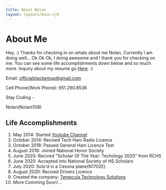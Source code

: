 ```yaml
---
title: About Nolan
layout: layouts/base.njk
---
```


# About Me

Hey, :) 
Thanks for checking in on whats about me Nolan, Currently I am doing well... Ok Ok Ok, I doing awesome and I thank you for checking on me. You can see some life accomplishments down below and so much more. Inquiry about my resume go [Here](/resume). :)

Email: officialstackemup@gmail.com

Cell Phone(Work Phone): 951.290.8536

Stay Coding -

Nolan(Nolant108)

## Life Accomplishments

1. May 2014: Started [Youtube Channel](https://youtube.com/Nolant108)
2. October 2014: Recived Tech Ham Radio Licence
3. October 2018: Passed General Ham Licence Test
4. August 2018: Joined National Honor Society
5. June 2020: Recived "Scholar Of The Year: Techology 2020" from RCHS
6. June 2020: Accepted into National Society of HS Scholars
7. July 2020: Solo'd in a Cessna plane(N1702E)
8. August 2020: Recived Drivers Licence
9. Created the company: [Temecula Technology Solutions](https://temeculatechnology.com)
10. More Comming Soon!...



